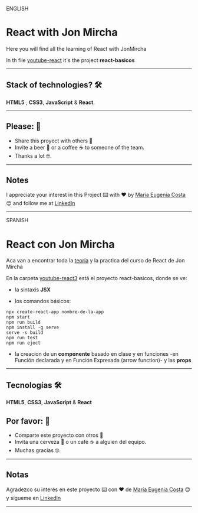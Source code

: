 ENGLISH

# React with Jon Mircha

Here you will find all the learning of React with JonMircha

In th file [youtube-react](https://github.com/eugenia1984/React-con-JonMircha/tree/main/youtube-react/react-basicos) it`s the project **react-basicos**

---

## Stack of technologies? 🛠️

**HTML5** , **CSS3**, **JavaScript** & **React**.

---

## Please: 🎁

- Share this proyect with others 📢
- Invite a beer 🍺 or a coffee ☕ to someone of the team.
- Thanks a lot 🤓.

---

## Notes

I appreciate your interest in this Project ⌨️ with ❤️ by [María Eugenia Costa](https://github.com/eugenia1984) 😊 and follow me at [LinkedIn](http://www.linkedin.com/in/maríaeugeniacosta)

---

SPANISH

# React con Jon Mircha

Aca van a encontrar toda la [teoria](https://github.com/eugenia1984/React-con-JonMircha/tree/main/teoria) y la practica del curso de React de Jon Mircha

En la carpeta [youtube-react3](https://github.com/eugenia1984/React-con-JonMircha/tree/main/youtube-react3/react-basicos) está el proyecto react-basicos, donde se ve:

- la sintaxis **JSX**

- los comandos básicos:

```
npx create-react-app nombre-de-la-app
npm start
npm run build
npm install -g serve
serve -s build
npm run test
npm run eject
```

- la creacion de un **componente** basado en clase y en funciones -en Función declarada y en Función Expresada (arrow function)- y las **props**

---

## Tecnologías 🛠️

**HTML5**, **CSS3**, **JavaScript** & **React**

## Por favor: 🎁

- Comparte este proyecto con otros 📢
- Invita una cerveza 🍺 o un café ☕ a alguien del equipo.
- Muchas gracias 🤓.

---

## Notas

Agradezco su interés en este proyecto ⌨️ con ❤️ de [María Eugenia Costa](https://github.com/eugenia1984) 😊 y sígueme en [LinkedIn](http://www.linkedin.com/in/maríaeugeniacosta)

---
